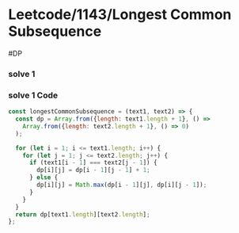 # Leetcode/1143/Longest Common Subsequence

#DP

### solve 1

### solve 1 Code

```js
const longestCommonSubsequence = (text1, text2) => {
  const dp = Array.from({length: text1.length + 1}, () =>
    Array.from({length: text2.length + 1}, () => 0)
  );

  for (let i = 1; i <= text1.length; i++) {
    for (let j = 1; j <= text2.length; j++) {
      if (text1[i - 1] === text2[j - 1]) {
        dp[i][j] = dp[i - 1][j - 1] + 1;
      } else {
        dp[i][j] = Math.max(dp[i - 1][j], dp[i][j - 1]);
      }
    }
  }
  return dp[text1.length][text2.length];
};
```
